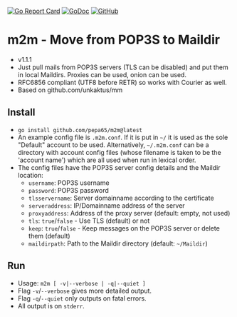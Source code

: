 [![Go Report Card](https://goreportcard.com/badge/github.com/pepa65/m2m)](https://goreportcard.com/report/github.com/pepa65/m2m)
[![GoDoc](https://godoc.org/github.com/pepa65/m2m?status.svg)](https://godoc.org/github.com/pepa65/m2m)
[![GitHub](https://img.shields.io/github/license/pepa65/m2m.svg)](LICENSE)
# m2m - Move from POP3S to Maildir

* v1.1.1
* Just pull mails from POP3S servers (TLS can be disabled) and put them in
  local Maildirs. Proxies can be used, onion can be used.
* RFC6856 compliant (UTF8 before RETR) so works with Courier as well.
* Based on github.com/unkaktus/mm

## Install
* `go install github.com/pepa65/m2m@latest`
* An example config file is `.m2m.conf`. If it is put in `~/` it is used as
  the sole "Default" account to be used. Alternatively, `~/.m2m.conf` can be
  a directory with account config files (whose filename is taken to be the
  'account name') which are all used when run in lexical order.
* The config files have the POP3S server config details and the Maildir location:
  - `username`: POP3S username
  - `password`: POP3S password
  - `tlsservername`: Server domainname according to the certificate
  - `serveraddress`: IP/Domainname address of the server
  - `proxyaddress`: Address of the proxy server (default: empty, not used)
  - `tls`: `true`/`false` - Use TLS (default) or not
  - `keep`: `true`/`false` - Keep messages on the POP3S server or delete them (default)
  - `maildirpath`: Path to the Maildir directory (default: `~/Maildir`)

## Run
* Usage: `m2m [ -v|--verbose | -q|--quiet ]`
* Flag `-v`/`--verbose` gives more detailed output.
* Flag `-q`/`--quiet` only outputs on fatal errors.
* All output is on `stderr`.
